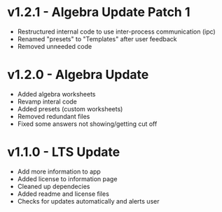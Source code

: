 <!-- @format -->

# v1.2.1 - Algebra Update Patch 1
- Restructured internal code to use inter-process communication (ipc)
- Renamed "presets" to "Templates" after user feedback
- Removed unneeded code

# v1.2.0 - Algebra Update

- Added algebra worksheets
- Revamp interal code
- Added presets (custom worksheets)
- Removed redundant files
- Fixed some answers not showing/getting cut off

# v1.1.0 - LTS Update

- Add more information to app
- Added license to information page
- Cleaned up dependecies
- Added readme and license files
- Checks for updates automatically and alerts user
